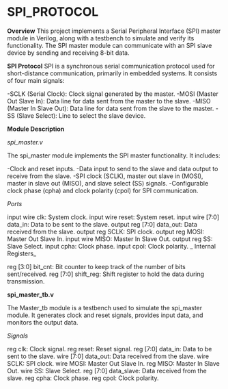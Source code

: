 # SPI_PROTOCOL
**Overview**
This project implements a Serial Peripheral Interface (SPI) master module in Verilog, along with a testbench to simulate and verify its functionality. The SPI master module can communicate with an SPI slave device by sending and receiving 8-bit data.

**SPI Protocol**
SPI is a synchronous serial communication protocol used for short-distance communication, primarily in embedded systems. It consists of four main signals:

-SCLK (Serial Clock): Clock signal generated by the master.
-MOSI (Master Out Slave In): Data line for data sent from the master to the slave.
-MISO (Master In Slave Out): Data line for data sent from the slave to the master.
-SS (Slave Select): Line to select the slave device.


**Module Description**

_spi_master.v_

The spi_master module implements the SPI master functionality. It includes:

-Clock and reset inputs.
-Data input to send to the slave and data output to receive from the slave.
-SPI clock (SCLK), master out slave in (MOSI), master in slave out (MISO), and slave select (SS) signals.
-Configurable clock phase (cpha) and clock polarity (cpol) for SPI communication.

_Ports_

input wire clk: System clock.
input wire reset: System reset.
input wire [7:0] data_in: Data to be sent to the slave.
output reg [7:0] data_out: Data received from the slave.
output reg SCLK: SPI clock.
output reg MOSI: Master Out Slave In.
input wire MISO: Master In Slave Out.
output reg SS: Slave Select.
input cpha: Clock phase.
input cpol: Clock polarity.
_
Internal Registers_

reg [3:0] bit_cnt: Bit counter to keep track of the number of bits sent/received.
reg [7:0] shift_reg: Shift register to hold the data during transmission.


**spi_master_tb.v** 

The Master_tb module is a testbench used to simulate the spi_master module. It generates clock and reset signals, provides input data, and monitors the output data.

_Signals_

reg clk: Clock signal.
reg reset: Reset signal.
reg [7:0] data_in: Data to be sent to the slave.
wire [7:0] data_out: Data received from the slave.
wire SCLK: SPI clock.
wire MOSI: Master Out Slave In.
reg MISO: Master In Slave Out.
wire SS: Slave Select.
reg [7:0] data_slave: Data received from the slave.
reg cpha: Clock phase.
reg cpol: Clock polarity.

